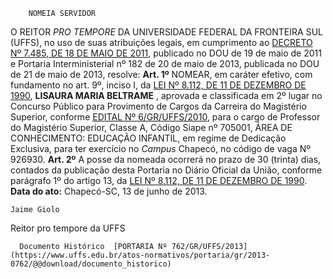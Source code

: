         NOMEIA SERVIDOR  

 O REITOR *PRO TEMPORE*  DA UNIVERSIDADE FEDERAL DA FRONTEIRA SUL (UFFS), no uso de suas atribuições legais, em cumprimento ao [DECRETO Nº 7.485, DE 18 DE MAIO DE 2011](http://www.planalto.gov.br/ccivil_03/_Ato2011-2014/2011/Decreto/D7485.htm), publicado no DOU de 19 de maio de 2011 e Portaria Interministerial nº 182 de 20 de maio de 2013, publicada no DOU de 21 de maio de 2013, resolve:   **Art. 1º**  NOMEAR, em caráter efetivo, com fundamento no art. 9º, inciso I, da [LEI Nº 8.112, DE 11 DE DEZEMBRO DE 1990](http://www.planalto.gov.br/ccivil_03/LEIS/L8112cons.htm),  **LISAURA MARIA BELTRAME** , aprovada e classificada em 2º lugar no Concurso Público para Provimento de Cargos da Carreira do Magistério Superior, conforme [EDITAL Nº 6/GR/UFFS/2010](https://www.uffs.edu.br/atos-normativos/edital/gr/2010-0006), para o cargo de Professor do Magistério Superior, Classe A, Código Siape nº 705001, ÁREA DE CONHECIMENTO: EDUCAÇÃO INFANTIL, em regime de Dedicação Exclusiva, para ter exercício no  *Campus*  Chapecó, no código de vaga Nº 926930.   **Art. 2º**  A posse da nomeada ocorrerá no prazo de 30 (trinta) dias, contados da publicação desta Portaria no Diário Oficial da União, conforme parágrafo 1º do artigo 13, da [LEI Nº 8.112, DE 11 DE DEZEMBRO DE 1990](http://www.planalto.gov.br/ccivil_03/LEIS/L8112cons.htm).        **Data do ato:** Chapecó-SC, 13 de junho de 2013.   
 

    Jaime Giolo   
 Reitor pro tempore da UFFS 

      Documento Histórico  [PORTARIA Nº 762/GR/UFFS/2013](https://www.uffs.edu.br/atos-normativos/portaria/gr/2013-0762/@@download/documento_historico)     
      